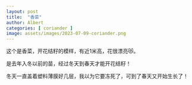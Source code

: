 ```yaml
---
layout: post
title:  "香菜"
author: Albert
categories: [ coriander ]
image: assets/images/2023-07-09-coriander.png
---
```


这个是香菜，开花结籽的模样，有近1米高，花很漂亮😻。

是去年入冬以前的苗，经过冬天到春天才能开花结籽！

冬天一直盖着塑料薄膜好几层，我以为它要冻死了，可到了春天又开始生长了！

